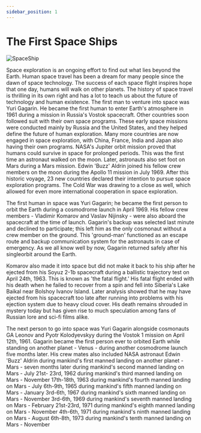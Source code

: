 ```yaml
---
sidebar_position: 1
---
```


# The First Space Ships

![SpaceShip](/img/1861.jpg)

Space exploration is an ongoing effort to find out what lies beyond the Earth. Human space travel has been a dream for many people since the dawn of space technology. The success of each space flight inspires hope that one day, humans will walk on other planets. The history of space travel is thrilling in its own right and has a lot to teach us about the future of technology and human existence.
The first man to venture into space was Yuri Gagarin. He became the first human to enter Earth's atmosphere in 1961 during a mission in Russia's Vostok spacecraft. Other countries soon followed suit with their own space programs. These early space missions were conducted mainly by Russia and the United States, and they helped define the future of human exploration. Many more countries are now engaged in space exploration, with China, France, India and Japan also having their own programs.
NASA's Jupiter orbit mission proved that humans could survive in space for prolonged periods. This was the first time an astronaut walked on the moon. Later, astronauts also set foot on Mars during a Mars mission. Edwin 'Buzz' Aldrin joined his fellow crew members on the moon during the Apollo 11 mission in July 1969. After this historic voyage, 23 new countries declared their intention to pursue space exploration programs. The Cold War was drawing to a close as well, which allowed for even more international cooperation in space exploration.

The first human in space was Yuri Gagarin; he became the first person to orbit the Earth during a cosmodrome launch in April 1969. His fellow crew members - Vladimir Komarov and Vaslav Nijinsky - were also aboard the spacecraft at the time of launch. Gagarin's backup was selected last minute and declined to participate; this left him as the only cosmonaut without a crew member on the ground. This 'ground-man' functioned as an escape route and backup communication system for the astronauts in case of emergency. As we all know well by now, Gagarin returned safely after his singleorbit around the Earth.

Komarov also made it into space but did not make it back to his ship after he ejected from his Soyuz 2-1b spacecraft during a ballistic trajectory test on April 24th, 1963. This is known as 'the fatal flight.' His fatal flight ended with his death when he failed to recover from a spin and fell into Siberia's Lake Baikal near Bolshoy Ivanov Island. Later analysis showed that he may have ejected from his spacecraft too late after running into problems with his ejection system due to heavy cloud cover. His death remains shrouded in mystery today but has given rise to much speculation among fans of Russian lore and sci-fi films alike.

The next person to go into space was Yuri Gagarin alongside cosmonauts GA Leonov and Pyotr Kolodyevskyy during the Vostok 1 mission on April 12th, 1961. Gagarin became the first person ever to orbited Earth while standing on another planet - Venus - during another cosmodrome launch five months later. His crew mates also included NASA astronaut Edwin 'Buzz' Aldrin during mankind's first manned landing on another planet - Mars - seven months later during mankind's second manned landing on Mars - July 21st- 23rd, 1962 during mankind's third manned landing on Mars - November 17th-18th, 1963 during mankind's fourth manned landing on Mars - July 6th-9th, 1965 during mankind's fifth manned landing on Mars - January 3rd-6th, 1967 during mankind's sixth manned landing on Mars - November 3rd-6th, 1969 during mankind's seventh manned landing on Mars - February 21st-23rd, 1971 during mankind's eighth manned landing on Mars - November 4th-6th, 1971 during mankind's ninth manned landing on Mars - August 6th-8th, 1973 during mankind's tenth manned landing on Mars - November